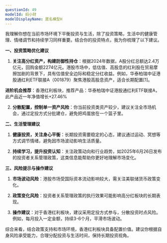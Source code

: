 ```yaml
---
questionId: 49
modelId: 蚂小财
modelDisplayName: 匿名模型H
---
```

我理解你想在当前市场环境下平衡投资与生活，除了投资策略，生活中的健康管理、情绪调节和持续学习同样重要。结合你的投资特点，我为你梳理了以下建议。

**一、投资策略优化建议**

1. **关注高分红资产，构建防御性持仓**：根据2024年数据，A股分红总额达2.4万亿元，回购金额2274亿元。港股市场中，低估值、高股息的红利股在贸易摩擦加剧的背景下，具有估值安全边际和稳定分红收益。例如，华泰柏瑞中证港股通红利ETF联接A（001879）聚焦港股高股息资产，适合长期配置[1]。

**进阶机会推荐**：香港红利板块，推荐产品：华泰柏瑞中证港股通红利ETF联接A，此产品近一年净值增长+27.46%

2. **分散配置，控制单一资产风险**：你当前投资类资产较少，建议关注全市场机会，通过定投方式分批建仓，避免把鸡蛋放在一个篮子里。

**二、生活管理建议**

1. **健康投资，关注身心平衡**：长期投资需要稳定的心态，建议通过运动、冥想等方式调节情绪，避免因市场波动影响生活质量。

2. **持续学习，提升投资认知**：关注政策动向和行业趋势，如2025年6月26日发布的投资者关系管理政策，这类信息能帮助你更好地理解市场变化。

**三、风险提示与操作建议**

1. **市场波动风险**：港股市场受国际资本流动影响较大，需关注美联储货币政策变化。

2. **政策变化风险**：投资者关系管理政策的执行效果可能影响高分红板块的长期表现。

3. **操作建议**：对于香港红利板块，建议采用定投方式参与，分散投资时点风险。例如，每月投入一定金额，持续3-6个月，平滑市场波动。

综合来看，结合政策支持和市场环境，香港红利板块具备配置价值。建议你根据自身风险承受能力，合理分配投资与生活时间，保持长期投资视角。
